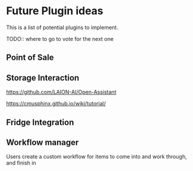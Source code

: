 # Future Plugin ideas

This is a list of potential plugins to implement.

TODO:: where to go to vote for the next one

## Point of Sale

## Storage Interaction

https://github.com/LAION-AI/Open-Assistant

https://cmusphinx.github.io/wiki/tutorial/

## Fridge Integration

## Workflow manager

Users create a custom workflow for items to come into and work through, and finish in

